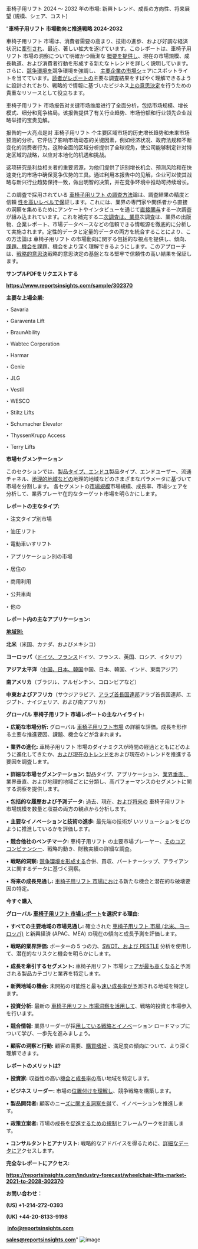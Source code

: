 車椅子用リフト 2024 ～ 2032 年の市場: 新興トレンド、成長の方向性、将来展望 (規模、シェア、コスト)

"<strong>車椅子用リフト 市場動向と推進戦略 2024-2032</strong>

車椅子用リフト 市場は、消費者需要の高まり、技術の進歩、および好調な経済状況に<a href=https://reportsinsights.com/fr/industry-forecast/smart-retail-market-2021-to-2028-311808>牽引され</a>、最近、著しい拡大を遂げています。このレポートは、車椅子用リフト 市場の洞察について明確かつ簡潔な
<a href=https://reportsinsights.com/zh/industry-forecast/us-cigarettes-market-411080>概要を提供し</a>、現在の市場規模、成長軌道、および消費者行動を形成する新たなトレンドを詳しく説明しています。さらに、<a href=https://reportsinsights.com/ja/industry-forecast/truck-tarps-market-2021-to-2028-304262>競争環境を</a>競争環境を強調し、
<a href=https://reportsinsights.com/ja/industry-forecast/electric-axle-drive-systems-market-2021-to-2028-314609>主要企業の市場シ</a>ェアにスポットライトを当てています。<a href=https://reportsinsights.com/nl/industry-forecast/aerosols-market-2021-to-2028-303232>読者がレポートの</a>主要な調査結果をすばやく理解できるように設計されており、戦略的で情報に基づいたビジネス<a href=https://www.linkedin.com/pulse/mikrozentrifugenr%C3%B6hrchen-markt-gr%C3%B6%C3%9Fe-und-anteil-9qsic/>上の意思決定</a>を行うための貴重なリソースとして役立ちます。

車椅子用リフト 市场报告对关键市场维度进行了全面分析，包括市场规模、增长模式、细分和竞争格局。该报告提供了有关行业趋势、市场份额和行业领先企业战略举措的宝贵见解。

报告的一大亮点是对 車椅子用リフト 个主要区域市场的历史增长趋势和未来市场预测的分析。它评估了影响市场动态的关键因素，例如经济状况、政府法规和不断变化的消费者行为。这种全面的区域分析提供了全球视角，使公司能够制定针对特定区域的战略，以应对本地化的机遇和挑战。

这项研究是利益相关者的重要资源，为他们提供了识别增长机会、预测风险和在快速变化的市场中确保竞争优势的工具。通过利用本报告中的见解，企业可以使其战略与新兴行业趋势保持一致，做出明智的决策，并在竞争环境中推动可持续增长。

この調査で採用されている <a href=https://www.linkedin.com/pulse/europe-automotive-airbags-market-report-2024-new-mryef/>車椅子用リフト の調査方法</a>論は、調査結果の精度と信頼
<a href=https://reportsinsights.com/de/industry-forecast/us-thermowood-market-405834>性を高いレベルで保</a>証します。これには、業界の専門家や関係者から直接の洞察を集めるためにアンケートやインタビューを通じて<a href=https://reportsinsights.com/de/industry-forecast/furfural-market-2021-to-2028-312164>直接関与</a>する一次調査が組み込まれています。これを補完する二<a href=https://reportsinsights.com/fr/industry-forecast/us-augmented-reality-and-virtual-reality-apps-market-408774>次調査は、業界</a>次調査は、業界の出版物、企業レポート、市場データベースなどの信頼できる情報源を徹底的に分析して実施されます。定性的データと定量的データの両方を統合することにより、この方法論は 車椅子用リフト の市場動向に関する包括的な視点を提供し、傾向、<a href=https://reportsinsights.com/zh/industry-forecast/cables-and-connector-market-2021-to-2028-314957>課題、機会を</a>課題、機会をより深く理解できるようにします。このアプローチは、<a href=https://www.linkedin.com/pulse/dentaler-3d-druck-markt-gr%C3%B6%C3%9Fe-und-anteil-mhapf/>戦略的意思決</a>戦略的意思決定の基盤となる堅牢で信頼性の高い結果を保証します。

<strong><b>サンプルPDFをリクエストする</b></strong>

<a href=https://www.reportsinsights.com/sample/302370><strong><u>https://www.reportsinsights.com/sample/302370</u></strong></a>

<strong>主要な上場企業:</strong>

‣ Savaria

‣ Garaventa Lift

‣ BraunAbility

‣ Wabtec Corporation

‣ Harmar

‣ Genie

‣ JLG

‣ Vestil

‣ WESCO

‣ Stiltz Lifts

‣ Schumacher Elevator

‣ ThyssenKrupp Access

‣ Terry Lifts

<strong>市場セグメンテーション</strong>

このセクションでは、<a href=https://reportsinsights.com/es/industry-forecast/us-high-carbon-wire-rope-market-411545>製品タイプ、エンドユ</a>製品タイプ、エンドユーザー、流通チャネル、<a href=https://www.linkedin.com/pulse/europe-portable-air-compressor-market-trends-future-rqssc/>地理的地域などの</a>地理的地域などのさまざまなパラメータに基づいて市場を分割します。 各セグメントの<a href=https://reportsinsights.com/sv/industry-forecast/ski-helmet-market-demand-by-regional-319204>市場規模</a>市場規模、成長率、市場シェアを分析して、業界プレーヤ<a href=https://reportsinsights.com/es/industry-forecast/wooden-sheds-market-2021-to-2028-312824></a>在的なターゲット市場を明らかにします。

<strong>レポートの主なタイプ:</strong>

  ‣ 注文タイプ別市場

‣ 油圧リフト

‣ 電動車いすリフト

‣ アプリケーション別の市場

‣ 居住の

‣ 商用利用

‣ 公共車両

‣ 他の

<strong>レポート内の主なアプリケーション:</strong>



<strong><u>地域別</u></strong><strong><u>:</u></strong>

<strong>北米</strong>（米国、カナダ、およびメキシコ）

<strong>ヨーロッパ</strong>（<a href=https://reportsinsights.com/zh/industry-forecast/cocoa-seed-extract-market-2021-to-2028-302409>ドイツ、フランス</a>ドイツ、フランス、英国、ロシア、イタリア）

<strong>アジア太平洋</strong>（<a href=https://reportsinsights.com/nl/industry-forecast/racing-sup-market-2021-to-2028-316418>中国、日本、韓国</a>中国、日本、韓国、インド、東南アジア）

<strong>南アメリカ</strong>（ブラジル、アルゼンチン、コロンビアなど）

<strong>中東およびアフリカ</strong>（サウジアラビア、<a href=https://reportsinsights.com/sv/industry-forecast/smart-indoor-garden-market-2021-to-2028-306629>アラブ首長国連邦</a>アラブ首長国連邦、エジプト、ナイジェリア、および南アフリカ）

<strong>グローバル 車椅子用リフト 市場レポートの主なハイライト:</strong>

• <strong>広範な市場分析:</strong> グローバル <a href=https://www.linkedin.com/pulse/europe-canada-frozen-bakery-market-2024-growth-zfyqc/>車椅子用リフト市場</a> の詳細な評価。成長を形作る主要な推進要因、課題、機会などが含まれます。

• <strong>業界の進化:</strong> 車椅子用リフト 市場のダイナミクスが時間の経過とともにどのように進化してきたか、<a href=https://reportsinsights.com/de/industry-forecast/us-organic-feed-market-406678>および現在のトレンドを</a>および現在のトレンドを推進する要因を調査します。

• <strong>詳細な市場セグメンテーション:</strong> 製品タイプ、アプリケーション、<a href=https://reportsinsights.com/fr/industry-forecast/furfural-market-2021-to-2028-312164>業界垂直、</a>業界垂直、および地理的地域ごとに分類し、高パフォーマンスのセグメントに関する洞察を提供します。

• <strong>包括的な履歴および予測データ:</strong> 過去、現在、<a href=https://reportsinsights.com/zh/industry-forecast/us-high-carbon-wire-rope-market-411545>および将来の</a> 車椅子用リフト 市場規模を数量と収益の両方の観点から分析します。

• <strong>主要なイノベーションと技術の進歩:</strong> 最先端の技術が <a href=https://reportsinsights.com/ja/industry-forecast/cables-and-connector-market-2021-to-2028-314957></a>いソリューションをどのように推進しているかを評価します。

• <strong>競合他社のベンチマーク:</strong> 車椅子用リフト の主要市場プレーヤー、<a href=https://reportsinsights.com/nl/industry-forecast/truck-tarps-market-2021-to-2028-304262>そのコア コンピテンシー</a>、戦略的動き、財務実績の詳細な調査。

• <strong>戦略的洞察:</strong> <a href=https://www.linkedin.com/pulse/pneumatische-kotfl%C3%BCgel-markt-2024-2032-aufkommende-qvfyc/>競争環境を形成する</a>合併、買収、パートナーシップ、アライアンスに関するデータに基づく洞察。

• <strong>将来の成長見通し:</strong> <a href=https://www.linkedin.com/pulse/europe-rapid-self-healing-gel-market-2024-current-hwdof/>車椅子用リフト 市場におけ</a>る新たな機会と潜在的な破壊要因の特定。

<strong>今すぐ購入</strong>


<strong>グローバル <a href=https://reportsinsights.com/de/industry-forecast/smart-retail-market-2021-to-2028-311808>車椅子用リフト 市場レポート</a>を選択する理由:</strong>

• <strong>すべての主要地域の市場見通し:</strong> 確立された <a href=https://reportsinsights.com/es/industry-forecast/us-cigarettes-market-411080>車椅子用リフト 市場 (北米、ヨーロッパ)</a> と新興経済 (APAC、MEA) の現在の傾向と成長予測を評価します。

• <strong>戦略的業界評価:</strong> ポーターの 5 つの力、<a href=https://reportsinsights.com/zh/industry-forecast/electric-axle-drive-systems-market-2021-to-2028-314609>SWOT、および PESTLE</a> 分析を使用して、潜在的なリスクと機会を明らかにします。

• <strong>成長を牽引するセグメント:</strong> 車椅子用リフト 市場シェ<a href=https://reportsinsights.com/ja/industry-forecast/aerosols-market-2021-to-2028-303232>アが最も高くなると</a>予測される製品カテゴリと業界を特定します。

• <strong>新興地域の機会:</strong> 未開拓の可能性と最も<a href=https://reportsinsights.com/sv/industry-forecast/bottle-top-filters-market-demand-by-regional-317780>速い成長率が予</a>測される地域を特定します。

• <strong>投資分析:</strong> 最新の <a href=https://www.linkedin.com/pulse/europe-marine-engines-market-size-trends-research-report-d0lrc/>車椅子用リフト 市場洞察を活用して</a>、戦略的投資と市場参入を行います。

• <strong>競合情報:</strong> 業界リーダーが採<a href=https://www.linkedin.com/pulse/kathodenblock-markt-prognosen-bis-2032-kwfdf/>用している戦略とイノベ</a>ーション ロードマップについて学び、一歩先を進みましょう。

• <strong>顧客の洞察と行動:</strong> 顧客の需要、<a href=https://reportsinsights.com/fr/industry-forecast/us-takaful-market-408523>購買嗜好</a>
、満足度の傾向について、より深く理解できます。

<strong>レポートのメリットは?</strong>

• <strong>投資家:</strong> 収益性の高い<a href=https://reportsinsights.com/es/industry-forecast/salt-substitutes-market-2021-to-2028-312547>機会と成長率の</a>高い地域を特定します。

• <strong>ビジネス リーダー:</strong> 市場の<a href=https://reportsinsights.com/zh/industry-forecast/indoor-plant-market-2021-to-2028-301829>位置付けを理解し</a>、競争戦略を構築します。

• <strong>製品開発者:</strong> 顧客のニー<a href=https://reportsinsights.com/nl/industry-forecast/high-purity-quartz-market-2021-to-2028-316142>ズに関する洞察を得</a>て、イノベーションを推進します。

• <strong>政策立案者:</strong> 市場の成長を<a href=https://reportsinsights.com/sv/industry-forecast/coffee-vending-machines-market-2021-to-2028-305223>促進するための規制</a>とフレームワークを計画します。

• <strong>コンサルタントとアナリスト:</strong> 戦略的なアドバイスを得るために、<a href=https://www.linkedin.com/pulse/europe-thermic-fluids-market-report-2024-professional-sme9f/>詳細なデータにア</a>クセスします。
</ul>
<strong>完全なレポートにアクセス:</strong>

<a href=https://reportsinsights.com/industry-forecast/wheelchair-lifts-market-2021-to-2028-302370><strong><u><b>https://reportsinsights.com/industry-forecast/wheelchair-lifts-market-2021-to-2028-302370</b></u></strong></a>

<strong>お問い合わせ：</strong>

<strong>(US) +1-214-272-0393</strong>

<strong>(UK) +44-20-8133-9198</strong>

<strong> </strong><a href=info@reportsinsights.com><strong><u>info@reportsinsights.com</u></strong></a>

<a href=sales@reportsinsights.com><strong><u>sales@reportsinsights.com</u></strong></a>"
![image](https://github.com/user-attachments/assets/a9739d07-c098-41f3-956e-5b28ff922fef)
